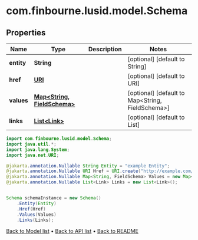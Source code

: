 # com.finbourne.lusid.model.Schema

## Properties

Name | Type | Description | Notes
------------ | ------------- | ------------- | -------------
**entity** | **String** |  | [optional] [default to String]
**href** | [**URI**](URI.md) |  | [optional] [default to URI]
**values** | [**Map&lt;String, FieldSchema&gt;**](FieldSchema.md) |  | [optional] [default to Map<String, FieldSchema>]
**links** | [**List&lt;Link&gt;**](Link.md) |  | [optional] [default to List<Link>]

```java
import com.finbourne.lusid.model.Schema;
import java.util.*;
import java.lang.System;
import java.net.URI;

@jakarta.annotation.Nullable String Entity = "example Entity";
@jakarta.annotation.Nullable URI Href = URI.create("http://example.com/Href");
@jakarta.annotation.Nullable Map<String, FieldSchema> Values = new Map<String, FieldSchema>();
@jakarta.annotation.Nullable List<Link> Links = new List<Link>();


Schema schemaInstance = new Schema()
    .Entity(Entity)
    .Href(Href)
    .Values(Values)
    .Links(Links);
```


[Back to Model list](../README.md#documentation-for-models) &#8226; [Back to API list](../README.md#documentation-for-api-endpoints) &#8226; [Back to README](../README.md)
